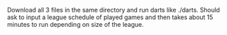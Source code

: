 Download all 3 files in the same directory and run darts like ./darts. Should ask to input a league schedule of played games and then takes about 15 minutes to run depending on size of the league.
